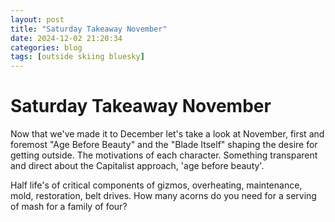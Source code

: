 ```yaml
---
layout: post
title: "Saturday Takeaway November"
date: 2024-12-02 21:20:34
categories: blog
tags: [outside skiing bluesky]
---
```


# Saturday Takeaway November

Now that we've made it to December let's take a look at November, first and foremost "Age Before Beauty" and the "Blade Itself" shaping the desire for getting outside. 
The motivations of each character. Something transparent and direct about the Capitalist approach, 'age before beauty'. 

Half life's of critical components of gizmos, overheating, maintenance, mold, restoration, belt drives. How many acorns do you need for a serving of mash for a family of four? 